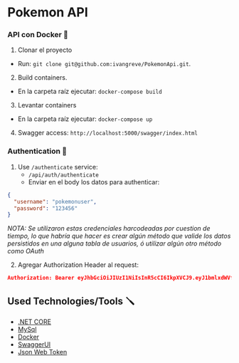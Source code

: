 # Pokemon API 

### API con Docker 🐋

1. Clonar el proyecto
- Run: `git clone git@github.com:ivangreve/PokemonApi.git`.

2. Build containers.
- En la carpeta raíz ejecutar: `docker-compose build`

3. Levantar containers
- En la carpeta raíz ejecutar: `docker-compose up`

4. Swagger access: `http://localhost:5000/swagger/index.html`

### Authentication 🔑

1. Use `/authenticate` service:
   - `/api/auth/authenticate`
   - Enviar en el body los datos para authenticar:

```json
{
  "username": "pokemonuser",
  "password": "123456"
}
```

_NOTA: Se utilizaron estas credenciales harcodeadas por cuestion de tiempo, lo que habría que hacer es crear algún método que valide los datos persistidos en una alguna tabla de usuarios, ó utilizar algún otro método como OAuth_

2. Agregar Authorization Header al request:
```json
Authorization: Bearer eyJhbGciOiJIUzI1NiIsInR5cCI6IkpXVCJ9.eyJ1bmlxdWVfbmFtZSI6InBva2Vtb251c2VyIiwibmJmIjoxNjM4NzU3MTA4LCJleHAiOjE2Mzg3NjA3MDgsImlhdCI6MTYzODc1NzEwOH0.GL6i-dwNPcLTVPFjI2wRbnMwd29eCO0az_w2eq2TA1o
```


## Used Technologies/Tools 🪛

- [.NET CORE](https://es.wikipedia.org/wiki/.NET_Core)
- [MySql](https://www.mysql.com/)
- [Docker](https://docker.com/)
- [SwaggerUI](https://swagger.io/)
- [Json Web Token](https://jwt.io/)
